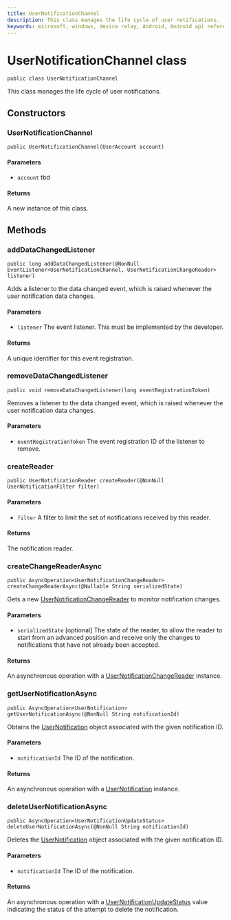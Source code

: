 ```yaml
---
title: UserNotificationChannel
description: This class manages the life cycle of user notifications.
keywords: microsoft, windows, device relay, Android, Android api reference 
---
```


# UserNotificationChannel class

```
public class UserNotificationChannel
```

This class manages the life cycle of user notifications.

## Constructors


### UserNotificationChannel
`public UserNotificationChannel(UserAccount account)`

#### Parameters 
* `account` tbd

#### Returns
A new instance of this class.

## Methods

### addDataChangedListener
`public long addDataChangedListener(@NonNull EventListener<UserNotificationChannel, UserNotificationChangeReader> listener)`

Adds a listener to the data changed event, which is raised whenever the user notification data changes.

#### Parameters
* `listener` The event listener. This must be implemented by the developer.

#### Returns
A unique identifier for this event registration.

### removeDataChangedListener
`public void removeDataChangedListener(long eventRegistrationToken)`

Removes a listener to the data changed event, which is raised whenever the user notification data changes.

#### Parameters 
* `eventRegistrationToken` The event registration ID of the listener to remove.

### createReader
`public UserNotificationReader createReader(@NonNull UserNotificationFilter filter)`

#### Parameters
* `filter` A filter to limit the set of notifications received by this reader.

#### Returns
The notification reader.


### createChangeReaderAsync
`public AsyncOperation<UserNotificationChangeReader> createChangeReaderAsync(@Nullable String serializedState)`

Gets a new [UserNotificationChangeReader](UserNotificationChangeReader.md) to monitor notification changes.

#### Parameters
* `serializedState` [optional] The state of the reader, to allow the reader to start from an advanced position and receive only the changes to notifications that have not already been accepted.

#### Returns
An asynchronous operation with a [UserNotificationChangeReader](UserNotificationChangeReader.md) instance.

### getUserNotificationAsync
`public AsyncOperation<UserNotification> getUserNotificationAsync(@NonNull String notificationId)`

Obtains the [UserNotification](UserNotification.md) object associated with the given notification ID.

#### Parameters
* `notificationId` The ID of the notification.

#### Returns
An asynchronous operation with a [UserNotification](UserNotification.md) instance.

### deleteUserNotificationAsync
`public AsyncOperation<UserNotificationUpdateStatus> deleteUserNotificationAsync(@NonNull String notificationId)`

Deletes the [UserNotification](UserNotification.md) object associated with the given notification ID.

#### Parameters
* `notificationId` The ID of the notification.

#### Returns
An asynchronous operation with a [UserNotificationUpdateStatus](UserNotificationUpdateStatus.md) value indicating the status of the attempt to delete the notification.